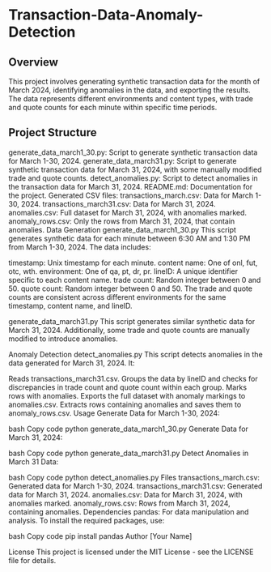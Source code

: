 # Transaction-Data-Anomaly-Detection

## Overview
This project involves generating synthetic transaction data for the month of March 2024, identifying anomalies in the data, and exporting the results. The data represents different environments and content types, with trade and quote counts for each minute within specific time periods.

## Project Structure
generate_data_march1_30.py: Script to generate synthetic transaction data for March 1-30, 2024.
generate_data_march31.py: Script to generate synthetic transaction data for March 31, 2024, with some manually modified trade and quote counts.
detect_anomalies.py: Script to detect anomalies in the transaction data for March 31, 2024.
README.md: Documentation for the project.
Generated CSV files:
transactions_march.csv: Data for March 1-30, 2024.
transactions_march31.csv: Data for March 31, 2024.
anomalies.csv: Full dataset for March 31, 2024, with anomalies marked.
anomaly_rows.csv: Only the rows from March 31, 2024, that contain anomalies.
Data Generation
generate_data_march1_30.py
This script generates synthetic data for each minute between 6:30 AM and 1:30 PM from March 1-30, 2024. The data includes:

timestamp: Unix timestamp for each minute.
content name: One of onl, fut, otc, wth.
environment: One of qa, pt, dr, pr.
lineID: A unique identifier specific to each content name.
trade count: Random integer between 0 and 50.
quote count: Random integer between 0 and 50.
The trade and quote counts are consistent across different environments for the same timestamp, content name, and lineID.

generate_data_march31.py
This script generates similar synthetic data for March 31, 2024. Additionally, some trade and quote counts are manually modified to introduce anomalies.

Anomaly Detection
detect_anomalies.py
This script detects anomalies in the data generated for March 31, 2024. It:

Reads transactions_march31.csv.
Groups the data by lineID and checks for discrepancies in trade count and quote count within each group.
Marks rows with anomalies.
Exports the full dataset with anomaly markings to anomalies.csv.
Extracts rows containing anomalies and saves them to anomaly_rows.csv.
Usage
Generate Data for March 1-30, 2024:

bash
Copy code
python generate_data_march1_30.py
Generate Data for March 31, 2024:

bash
Copy code
python generate_data_march31.py
Detect Anomalies in March 31 Data:

bash
Copy code
python detect_anomalies.py
Files
transactions_march.csv: Generated data for March 1-30, 2024.
transactions_march31.csv: Generated data for March 31, 2024.
anomalies.csv: Data for March 31, 2024, with anomalies marked.
anomaly_rows.csv: Rows from March 31, 2024, containing anomalies.
Dependencies
pandas: For data manipulation and analysis.
To install the required packages, use:

bash
Copy code
pip install pandas
Author
[Your Name]

License
This project is licensed under the MIT License - see the LICENSE file for details.
